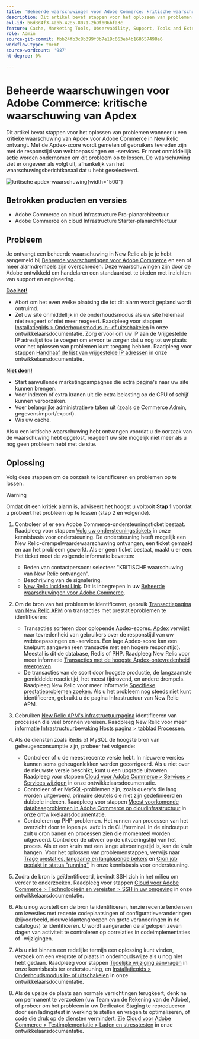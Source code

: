 ```yaml
---
title: 'Beheerde waarschuwingen voor Adobe Commerce: kritische waarschuwing van de Apdex'
description: Dit artikel bevat stappen voor het oplossen van problemen wanneer u een kritieke waarschuwing van Apdex voor Adobe Commerce in New Relic ontvangt. Met de Apdex-score wordt gemeten of gebruikers tevreden zijn met de responstijd van webtoepassingen en -services. Er moet onmiddellijk actie worden ondernomen om dit probleem op te lossen. De waarschuwing ziet er ongeveer als volgt uit, afhankelijk van het waarschuwingsberichtkanaal dat u hebt geselecteerd.
exl-id: b6d3d4f3-4abb-4285-8071-2b9fb06bfa3c
feature: Cache, Marketing Tools, Observability, Support, Tools and External Services
role: Admin
source-git-commit: fbb24fb3c8b399f3b7e19c663eb4b168657498e6
workflow-type: tm+mt
source-wordcount: '987'
ht-degree: 0%

---
```


# Beheerde waarschuwingen voor Adobe Commerce: kritische waarschuwing van Apdex

Dit artikel bevat stappen voor het oplossen van problemen wanneer u een kritieke waarschuwing van Apdex voor Adobe Commerce in New Relic ontvangt. Met de Apdex-score wordt gemeten of gebruikers tevreden zijn met de responstijd van webtoepassingen en -services. Er moet onmiddellijk actie worden ondernomen om dit probleem op te lossen. De waarschuwing ziet er ongeveer als volgt uit, afhankelijk van het waarschuwingsberichtkanaal dat u hebt geselecteerd.

![kritische apdex-waarschuwing](assets/apdex-critical-magento-managed.png){width="500"}

## Betrokken producten en versies

* Adobe Commerce on cloud Infrastructure Pro-planarchitectuur
* Adobe Commerce on cloud Infrastructure Starter-planarchitectuur

## Probleem

Je ontvangt een beheerde waarschuwing in New Relic als je je hebt aangemeld bij [Beheerde waarschuwingen voor Adobe Commerce](/help/support-tools/managed-alerts-for-adobe-commerce/managed-alerts-for-magento-commerce.md) en een of meer alarmdrempels zijn overschreden. Deze waarschuwingen zijn door de Adobe ontwikkeld om handelaren een standaardset te bieden met inzichten van support en engineering.

<u> **Doe het!** </u>

* Abort om het even welke plaatsing die tot dit alarm wordt gepland wordt ontruimd.
* Zet uw site onmiddellijk in de onderhoudsmodus als uw site helemaal niet reageert of niet meer reageert. Raadpleeg voor stappen [Installatiegids > Onderhoudsmodus in- of uitschakelen](https://devdocs.magento.com/guides/v2.4/install-gde/install/cli/install-cli-subcommands-maint.html?itm_source=devdocs&amp;itm_medium=search_page&amp;itm_campaign=federated_search&amp;itm_term=mainten) in onze ontwikkelaarsdocumentatie. Zorg ervoor om uw IP aan de Vrijgestelde IP adreslijst toe te voegen om ervoor te zorgen dat u nog tot uw plaats voor het oplossen van problemen kunt toegang hebben. Raadpleeg voor stappen [Handhaaf de lijst van vrijgestelde IP adressen](https://devdocs.magento.com/guides/v2.4/install-gde/install/cli/install-cli-subcommands-maint.html?itm_source=devdocs&amp;itm_medium=search_page&amp;itm_campaign=federated_search&amp;itm_term=mainten#instgde-cli-maint-exempt) in onze ontwikkelaarsdocumentatie.

<u>**Niet doen!**</u>

* Start aanvullende marketingcampagnes die extra pagina&#39;s naar uw site kunnen brengen.
* Voer indexen of extra kranen uit die extra belasting op de CPU of schijf kunnen veroorzaken.
* Voer belangrijke administratieve taken uit (zoals de Commerce Admin, gegevensimport/export).
* Wis uw cache.

Als u een kritische waarschuwing hebt ontvangen voordat u de oorzaak van de waarschuwing hebt opgelost, reageert uw site mogelijk niet meer als u nog geen probleem hebt met de site.

## Oplossing

Volg deze stappen om de oorzaak te identificeren en problemen op te lossen.

>[!WARNING]
>
>Omdat dit een kritiek alarm is, adviseert het hoogst u voltooit **Stap 1** voordat u probeert het probleem op te lossen (stap 2 en volgende).

1. Controleer of er een Adobe Commerce-ondersteuningsticket bestaat. Raadpleeg voor stappen [Volg uw ondersteuningstickets](/help/help-center-guide/help-center/magento-help-center-user-guide.md#track-tickets) in onze kennisbasis voor ondersteuning. De ondersteuning heeft mogelijk een New Relic-drempelwaardewaarschuwing ontvangen, een ticket gemaakt en aan het probleem gewerkt. Als er geen ticket bestaat, maakt u er een. Het ticket moet de volgende informatie bevatten:
   * Reden van contactpersoon: selecteer &quot;KRITISCHE waarschuwing van New Relic ontvangen&quot;.
   * Beschrijving van de signalering.
   * [New Relic Incident Link](https://docs.newrelic.com/docs/alerts-applied-intelligence/new-relic-alerts/alert-incidents/view-violation-event-details-incidents). Dit is inbegrepen in uw [Beheerde waarschuwingen voor Adobe Commerce](/help/support-tools/managed-alerts-for-adobe-commerce/managed-alerts-for-magento-commerce.md).
1. Om de bron van het probleem te identificeren, gebruik [Transactiepagina van New Relic APM](https://docs.newrelic.com/docs/apm/applications-menu/monitoring/transactions-page-find-specific-performance-problems) om transacties met prestatieproblemen te identificeren:
   * Transacties sorteren door oplopende Apdex-scores. [Apdex](https://docs.newrelic.com/docs/apm/new-relic-apm/apdex/apdex-measure-user-satisfaction) verwijst naar tevredenheid van gebruikers over de responstijd van uw webtoepassingen en -services. Een lage Apdex-score kan een knelpunt aangeven (een transactie met een hogere responstijd). Meestal is dit de database, Redis of PHP. Raadpleeg New Relic voor meer informatie [Transacties met de hoogste Apdex-ontevredenheid weergeven](https://docs.newrelic.com/docs/apm/new-relic-apm/apdex/apdex-measure-user-satisfaction/#dissatisfaction).
   * De transacties van de soort door hoogste productie, de langzaamste gemiddelde reactietijd, het meest tijdrovend, en andere drempels. Raadpleeg New Relic voor meer informatie [Specifieke prestatieproblemen zoeken](https://docs.newrelic.com/docs/apm/applications-menu/monitoring/transactions-page-find-specific-performance-problems). Als u het probleem nog steeds niet kunt identificeren, gebruikt u de pagina Infrastructuur van New Relic APM.
1. Gebruiken [New Relic APM&#39;s infrastructuurpagina](https://docs.newrelic.com/docs/infrastructure/infrastructure-ui-pages/infra-hosts-ui-page/) identificeren van processen die veel bronnen vereisen. Raadpleeg New Relic voor meer informatie [Infrastructuurbewaking Hosts pagina > tabblad Processen](https://docs.newrelic.com/docs/infrastructure/infrastructure-ui-pages/infra-hosts-ui-page/#processes).
1. Als de diensten zoals Redis of MySQL de hoogste bron van geheugenconsumptie zijn, probeer het volgende:
   * Controleer of u de meest recente versie hebt. In nieuwere versies kunnen soms geheugenlekken worden gecorrigeerd. Als u niet over de nieuwste versie beschikt, kunt u een upgrade uitvoeren. Raadpleeg voor stappen [Cloud voor Adobe Commerce > Services > Services wijzigen](https://experienceleague.adobe.com/docs/commerce-cloud-service/user-guide/configure/service/services-yaml.html) in onze ontwikkelaarsdocumentatie.
   * Controleer of er MySQL-problemen zijn, zoals query&#39;s die lang worden uitgevoerd, primaire sleutels die niet zijn gedefinieerd en dubbele indexen. Raadpleeg voor stappen [Meest voorkomende databaseproblemen in Adobe Commerce op cloudinfrastructuur](https://experienceleague.adobe.com/docs/commerce-operations/implementation-playbook/best-practices/maintenance/resolve-database-performance-issues.html) in onze ontwikkelaarsdocumentatie.
   * Controleren op PHP-problemen. Het runnen van processen van het overzicht door te lopen `ps aufx` in de CLI/terminal. In de eindoutput zult u cron banen en processen zien die momenteel worden uitgevoerd. Controleer de uitvoer op de uitvoeringstijd van het proces. Als er een kruin met een lange uitvoeringstijd is, kan de kruin hangen. Voor het oplossen van problemenstappen, verwijs naar [Trage prestaties, langzame en langlopende bekers](/help/troubleshooting/miscellaneous/slow-performance-slow-and-long-running-crons.md) en [Cron job geplakt in status &quot;running&quot;](/help/troubleshooting/miscellaneous/cron-job-is-stuck-in-running-status.md) in onze kennisbasis voor ondersteuning.

1. Zodra de bron is geïdentificeerd, bevindt SSH zich in het milieu om verder te onderzoeken. Raadpleeg voor stappen [Cloud voor Adobe Commerce > Technologieën en vereisten > SSH in uw omgeving](https://devdocs.magento.com/cloud/env/environments-ssh.html#ssh) in onze ontwikkelaarsdocumentatie.
1. Als u nog worstelt om de bron te identificeren, herzie recente tendensen om kwesties met recente codeplaatsingen of configuratieveranderingen (bijvoorbeeld, nieuwe klantengroepen en grote veranderingen in de catalogus) te identificeren. U wordt aangeraden de afgelopen zeven dagen van activiteit te controleren op correlaties in codeimplementaties of -wijzigingen.
1. Als u niet binnen een redelijke termijn een oplossing kunt vinden, verzoek om een vergrote of plaats in onderhoudswijze als u nog niet hebt gedaan. Raadpleeg voor stappen [Tijdelijke wijziging aanvragen](/help/how-to/general/how-to-request-temporary-magento-upsize.md) in onze kennisbasis ter ondersteuning, en [Installatiegids > Onderhoudsmodus in- of uitschakelen](https://devdocs.magento.com/guides/v2.4/install-gde/install/cli/install-cli-subcommands-maint.html?itm_source=devdocs&amp;itm_medium=search_page&amp;itm_campaign=federated_search&amp;itm_term=mainten) in onze ontwikkelaarsdocumentatie.
1. Als de upsize de plaats aan normale verrichtingen terugkeert, denk na om permanent te verzoeken (uw Team van de Rekening van de Adobe), of probeer om het probleem in uw Dedicated Staging te reproduceren door een ladingstest in werking te stellen en vragen te optimaliseren, of code die druk op de diensten vermindert. Zie [Cloud voor Adobe Commerce > Testimplementatie > Laden en stresstesten](https://devdocs.magento.com/cloud/live/stage-prod-test.html#loadtest) in onze ontwikkelaarsdocumentatie.
